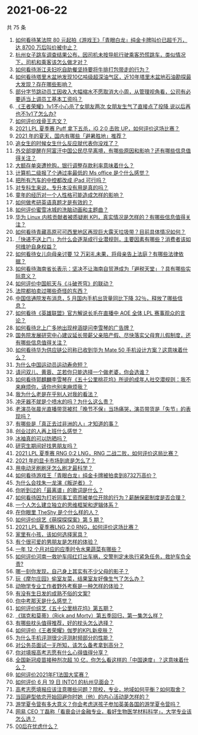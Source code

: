 # 2021-06-22

共 75 条

<!-- BEGIN -->
<!-- 最后更新时间 Tue Jun 22 2021 09:47:05 GMT+0800 (China Standard Time) -->

1. [如何看待某法院 80 元起拍《游戏王》「青眼白龙」纯金卡牌叫价已超千万，达 8700
   万后叫价被中止？](https://www.zhihu.com/question/466353604)
2. [杭州女子跳车调查结果公布，因司机未按导航行驶乘客恐慌跳车，类似情况下，司机和乘客该怎么做才对？](https://www.zhihu.com/question/466324039)
3. [如何看待浙江夫妇吃自助餐坚持要将牛排打包带走的行为？](https://www.zhihu.com/question/465511011)
4. [如何看待塔里木盆地发现10亿吨级超深油气区，近10年塔里木盆地石油勘探最大发现？存在哪些影响？](https://www.zhihu.com/question/465756160)
5. [部分字节跳动员工因收入大幅缩水不愿取消大小周，从管理视角看，公司有必要适当上调员工基本工资吗？](https://www.zhihu.com/question/465515777)
6. [《王者荣耀》1v1不小心杀了女朋友两次,女朋友生气了直接点了投降,说以后再也不1v1了怎么办?](https://www.zhihu.com/question/465443786)
7. [如何评价戏骨王志文？](https://www.zhihu.com/question/356773728)
8. [2021 LPL 夏季赛 Puff 拿下五杀，iG 2:0 击败
   UP，如何评价这场比赛？](https://www.zhihu.com/question/466382286)
9. [2021 年的夏天，国内有哪些「避暑胜地」推荐？](https://www.zhihu.com/question/466280846)
10. [追女生的时候女生什么反应就代表你没戏了？](https://www.zhihu.com/question/437267039)
11. [外交部提醒在阿富汗中国公民尽早离境，有哪些原因和影响？还有哪些信息值得关注？](https://www.zhihu.com/question/466217700)
12. [大额存单突遭抢购，银行调整存款利率意味着什么？](https://www.zhihu.com/question/465944211)
13. [计算机二级报了个通过率最低的 Ms office 是个什么感觉？](https://www.zhihu.com/question/306891507)
14. [把所有汽车的中控都改成 iPad 可行吗？](https://www.zhihu.com/question/26640735)
15. [对专科生来说，专升本没有用是真的吗？](https://www.zhihu.com/question/456766596)
16. [童年的经历对一个人性格可能造成怎样的影响？](https://www.zhihu.com/question/302078819)
17. [如何做考研英语真题才是有效的？](https://www.zhihu.com/question/461897795)
18. [如何评价蜜雪冰城的洗脑动画和主题曲？](https://www.zhihu.com/question/466309186)
19. [华为 Linux 内核贡献者被质疑刷
    KPI，真实情况是怎样的？有哪些信息值得关注？](https://www.zhihu.com/question/466111598)
20. [如何看待青藏高原可可西里地区再现巨大露天垃圾带？目前具体情况如何？](https://www.zhihu.com/question/466184215)
21. [「快递不送上门」为什么会逐渐成行业潜规则，主要因素有哪些？消费者该如何维护自身权益？](https://www.zhihu.com/question/466340505)
22. [如何看待女儿向母亲讨要 12
    万彩礼未果，将母亲告上法庭？有哪些法律依据？](https://www.zhihu.com/question/466079009)
23. [如何看待海南省长表示：坚决不让海南自贸港成为「避税天堂」？具有哪些实际意义？](https://www.zhihu.com/question/466284419)
24. [如何评价中国航天与《斗破苍穹》的联动？](https://www.zhihu.com/question/465538922)
25. [法院都拍卖过哪些奇怪的东西？](https://www.zhihu.com/question/299977989)
26. [中国信通院发布消息，5 月国内手机出货量同比下降
    32％，释放了哪些信息？](https://www.zhihu.com/question/465502394)
27. [如何看待《英雄联盟》官方解说长毛在直播中 AOE 全体 LPL
    赛事观众的言论？](https://www.zhihu.com/question/466051512)
28. [如何看待北上广多地出现梓涵提问李雪琴的广告牌？](https://www.zhihu.com/question/465101848)
29. [国务院发展研究中心建议延长带薪父亲陪产假、尽快落实父母育儿假制度，还有哪些信息值得关注？](https://www.zhihu.com/question/466283998)
30. [如何看待华为供应链公司称已收到华为 Mate 50
    手机设计方案？这意味着什么？](https://www.zhihu.com/question/466148710)
31. [为什么中国运动员运动寿命短？](https://www.zhihu.com/question/50191573)
32. [请问双儿、黄蓉、芷若你只能选择一个做老婆，你会选谁？](https://www.zhihu.com/question/466002351)
33. [如何看待郭麒麟李雪琴在《五十公里桃花坞》所说的成年人社交潜规则：我不来麻烦你，请你也别来麻烦我？](https://www.zhihu.com/question/466111211)
34. [我为什么老是在乎别人对我的看法？](https://www.zhihu.com/question/451987588)
35. [冲牙器不就是个喷水的吗？为什么这么贵？](https://www.zhihu.com/question/385465810)
36. [老演员张晨光直播带货被怼「晚节不保」当场痛哭，演员带货是「失节」的表现吗？](https://www.zhihu.com/question/465949886)
37. [有哪些是「真正去过非洲的人」才知道的事？](https://www.zhihu.com/question/463859117)
38. [创业过的人再上班什么感觉？](https://www.zhihu.com/question/458719620)
39. [冰袖真的可以防晒吗？](https://www.zhihu.com/question/324378524)
40. [研究生期间好找男朋友吗？](https://www.zhihu.com/question/393637489)
41. [2021 LPL 夏季赛 RNG 0:2 LNG，RNG
    二战二败，如何评价这局比赛？](https://www.zhihu.com/question/466171736)
42. [2021 年的显卡市场到底是怎么了？](https://www.zhihu.com/question/465783055)
43. [用电动牙刷刷牙怎么刷才最科学？](https://www.zhihu.com/question/27826179)
44. [如何看待游戏王「青眼白龙」纯金卡牌被拍卖到8732万高价？](https://www.zhihu.com/question/466359089)
45. [为什么会找朱一龙演《叛逆者》？](https://www.zhihu.com/question/388758918)
46. [你听到过的「最离谱」的歌词是什么？](https://www.zhihu.com/question/465501629)
47. [如何看待因为打听同事工资而被单位开除的行为？薪酬保密制度是否合理？](https://www.zhihu.com/question/466073910)
48. [一个人怎么建立独立的思维框架和逻辑体系？](https://www.zhihu.com/question/442047678)
49. [在你眼里 TheShy 是个什么样的人？](https://www.zhihu.com/question/455091405)
50. [如何评价综艺《萌探探探案》第 5 期？](https://www.zhihu.com/question/465842205)
51. [2021 LPL 夏季赛LNG 2:0
    RNG，如何评价这场比赛？](https://www.zhihu.com/question/466163543)
52. [家里有小孩，该如何选择家具？](https://www.zhihu.com/question/287257063)
53. [有个很可爱的男朋友是怎样的体验？](https://www.zhihu.com/question/27765219)
54. [一年 12 个月对应的应季时令水果蔬菜有哪些？](https://www.zhihu.com/question/21026884)
55. [如何评价河南一救护车闯红灯出车祸，交警判定未执行紧急任务，救护车负全责?](https://www.zhihu.com/question/465874196)
56. [哪一刻你发现，自己身上其实有不少父母的影子？](https://www.zhihu.com/question/465552513)
57. [玩《摩尔庄园》偷室友菜，结果室友好像生气了怎么办？](https://www.zhihu.com/question/463770388)
58. [动物学专业工作者野外考察是一种怎样的体验？](https://www.zhihu.com/question/52589324)
59. [有没有生日发的成熟不俗的文案?](https://www.zhihu.com/question/413422913)
60. [你中考那天是什么感觉？](https://www.zhihu.com/question/387881309)
61. [如何评价综艺《五十公里桃花坞》第五期？](https://www.zhihu.com/question/465948121)
62. [《瑞克和莫蒂》（Rick and
    Morty）第五季回归，第一集怎么样？](https://www.zhihu.com/question/466279343)
63. [有哪些枕头值得推荐，好的枕头怎么选择？](https://www.zhihu.com/question/27206297)
64. [如何评价《王者荣耀》伽罗的KPL新皮肤？](https://www.zhihu.com/question/464788987)
65. [为什么手机评测很少评测射频部分的性能？](https://www.zhihu.com/question/465837362)
66. [对公务员面试一无所知，该怎么备考拿到高分？](https://www.zhihu.com/question/366961967)
67. [你对填报高考志愿有什么心得值得分享？](https://www.zhihu.com/question/19651181)
68. [全国新冠疫苗接种剂次超 10
    亿，你怎么看这样的「中国速度」？这意味着什么？](https://www.zhihu.com/question/466136436)
69. [如何评价2021年F1法国大奖赛？](https://www.zhihu.com/question/463458935)
70. [如何评价 6 月 19 日 INTO1 的杭州见面会？](https://www.zhihu.com/question/466005917)
71. [高考志愿填报应该注意哪些问题？院校，专业，地域如何平衡？如何取舍？](https://www.zhihu.com/question/462670569)
72. [当回避型依恋开始回避你时她（他）的内心活动是怎样的？](https://www.zhihu.com/question/337217828)
73. [游学夏令营有多大意义？你会考虑送孩子参加英美各国的游学夏令营吗？](https://www.zhihu.com/question/462876869)
74. [网易 CEO
    丁磊称「看衰会计金融专业，看好生物医学材料科学」，大学专业该怎么选？](https://www.zhihu.com/question/466254911)
75. [00后在忧虑什么？](https://www.zhihu.com/question/393450972)

<!-- END -->
